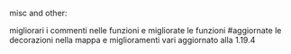  

misc and other:


migliorari i commenti nelle funzioni e migliorate le funzioni
#aggiornate le decorazioni nella mappa e miglioramenti vari
aggiornato alla 1.19.4